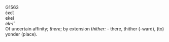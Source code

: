<body>
  <p>G1563<br>  ἐκεῖ  <br> ekei  <br><i>ek-i‘ </i><br>Of uncertain affinity; <i>there</i>; by extension <i>thither:</i> - there, thither (-ward), (to) yonder (place).<br></p>
 </body>